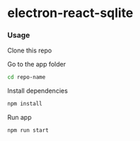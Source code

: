# electron-react-sqlite

### Usage

Clone this repo

Go to the app folder
```bash
cd repo-name
```

Install dependencies
```bash
npm install
```

Run app
```bash
npm run start
```
